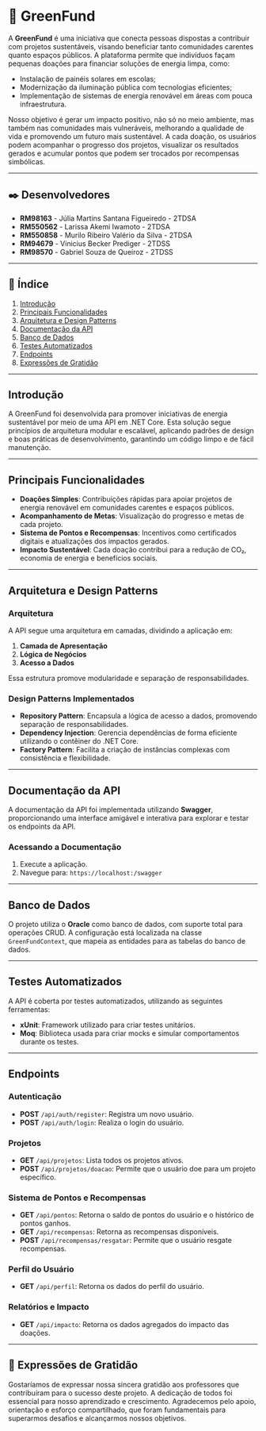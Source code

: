 # 🍃 GreenFund

A **GreenFund** é uma iniciativa que conecta pessoas dispostas a contribuir com projetos sustentáveis, visando beneficiar tanto comunidades carentes quanto espaços públicos. A plataforma permite que indivíduos façam pequenas doações para financiar soluções de energia limpa, como:

- Instalação de painéis solares em escolas;
- Modernização da iluminação pública com tecnologias eficientes;
- Implementação de sistemas de energia renovável em áreas com pouca infraestrutura.

Nosso objetivo é gerar um impacto positivo, não só no meio ambiente, mas também nas comunidades mais vulneráveis, melhorando a qualidade de vida e promovendo um futuro mais sustentável. A cada doação, os usuários podem acompanhar o progresso dos projetos, visualizar os resultados gerados e acumular pontos que podem ser trocados por recompensas simbólicas.

---

## ✒️ Desenvolvedores

- **RM98163** - Júlia Martins Santana Figueiredo - 2TDSA  
- **RM550562** - Larissa Akemi Iwamoto - 2TDSA  
- **RM550858** - Murilo Ribeiro Valério da Silva - 2TDSA  
- **RM94679** - Vinicius Becker Prediger - 2TDSS  
- **RM98570** - Gabriel Souza de Queiroz - 2TDSS  

---

## 📌 Índice

1. [Introdução](#introdução)  
2. [Principais Funcionalidades](#principais-funcionalidades)  
3. [Arquitetura e Design Patterns](#arquitetura-e-design-patterns)  
4. [Documentação da API](#documentação-da-api)  
5. [Banco de Dados](#banco-de-dados)  
6. [Testes Automatizados](#testes-automatizados)  
7. [Endpoints](#endpoints)  
8. [Expressões de Gratidão](#expressões-de-gratidão)  

---

## Introdução

A GreenFund foi desenvolvida para promover iniciativas de energia sustentável por meio de uma API em .NET Core. Esta solução segue princípios de arquitetura modular e escalável, aplicando padrões de design e boas práticas de desenvolvimento, garantindo um código limpo e de fácil manutenção.

---

## Principais Funcionalidades

- **Doações Simples**: Contribuições rápidas para apoiar projetos de energia renovável em comunidades carentes e espaços públicos.  
- **Acompanhamento de Metas**: Visualização do progresso e metas de cada projeto.  
- **Sistema de Pontos e Recompensas**: Incentivos como certificados digitais e atualizações dos impactos gerados.  
- **Impacto Sustentável**: Cada doação contribui para a redução de CO₂, economia de energia e benefícios sociais.  

---

## Arquitetura e Design Patterns

### Arquitetura

A API segue uma arquitetura em camadas, dividindo a aplicação em:

1. **Camada de Apresentação**  
2. **Lógica de Negócios**  
3. **Acesso a Dados**  

Essa estrutura promove modularidade e separação de responsabilidades.

### Design Patterns Implementados

- **Repository Pattern**: Encapsula a lógica de acesso a dados, promovendo separação de responsabilidades.  
- **Dependency Injection**: Gerencia dependências de forma eficiente utilizando o contêiner do .NET Core.  
- **Factory Pattern**: Facilita a criação de instâncias complexas com consistência e flexibilidade.  

---

## Documentação da API

A documentação da API foi implementada utilizando **Swagger**, proporcionando uma interface amigável e interativa para explorar e testar os endpoints da API.

### Acessando a Documentação

1. Execute a aplicação.  
2. Navegue para: `https://localhost:/swagger`

---

## Banco de Dados

O projeto utiliza o **Oracle** como banco de dados, com suporte total para operações CRUD. A configuração está localizada na classe `GreenFundContext`, que mapeia as entidades para as tabelas do banco de dados.

---

## Testes Automatizados

A API é coberta por testes automatizados, utilizando as seguintes ferramentas:

- **xUnit**: Framework utilizado para criar testes unitários.  
- **Moq**: Biblioteca usada para criar mocks e simular comportamentos durante os testes.  

---

## Endpoints

### Autenticação
- **POST** `/api/auth/register`: Registra um novo usuário.  
- **POST** `/api/auth/login`: Realiza o login do usuário.  

### Projetos
- **GET** `/api/projetos`: Lista todos os projetos ativos.  
- **POST** `/api/projetos/doacao`: Permite que o usuário doe para um projeto específico.  

### Sistema de Pontos e Recompensas
- **GET** `/api/pontos`: Retorna o saldo de pontos do usuário e o histórico de pontos ganhos.  
- **GET** `/api/recompensas`: Retorna as recompensas disponíveis.  
- **POST** `/api/recompensas/resgatar`: Permite que o usuário resgate recompensas.  

### Perfil do Usuário
- **GET** `/api/perfil`: Retorna os dados do perfil do usuário.  

### Relatórios e Impacto
- **GET** `/api/impacto`: Retorna os dados agregados do impacto das doações.  

---

## 💚 Expressões de Gratidão

Gostaríamos de expressar nossa sincera gratidão aos professores que contribuíram para o sucesso deste projeto. A dedicação de todos foi essencial para nosso aprendizado e crescimento. Agradecemos pelo apoio, orientação e esforço compartilhado, que foram fundamentais para superarmos desafios e alcançarmos nossos objetivos.
